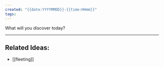 ```yaml
---
created: "{{date:YYYYMMDD}}-{{time:HHmm}}"
tags:
---
```


What will you discover today?

---
## Related Ideas:
* [[fleeting]]
